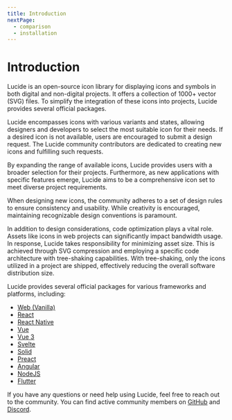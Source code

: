 ```yaml
---
title: Introduction
nextPage:
  - comparison
  - installation
---
```


# Introduction

Lucide is an open-source icon library for displaying icons and symbols in both digital and non-digital projects. It offers a collection of 1000+ vector (SVG) files. To simplify the integration of these icons into projects, Lucide provides several official packages.

Lucide encompasses icons with various variants and states, allowing designers and developers to select the most suitable icon for their needs. If a desired icon is not available, users are encouraged to submit a design request. The Lucide community contributors are dedicated to creating new icons and fulfilling such requests.

By expanding the range of available icons, Lucide provides users with a broader selection for their projects. Furthermore, as new applications with specific features emerge, Lucide aims to be a comprehensive icon set to meet diverse project requirements.

When designing new icons, the community adheres to a set of design rules to ensure consistency and usability. While creativity is encouraged, maintaining recognizable design conventions is paramount.

In addition to design considerations, code optimization plays a vital role. Assets like icons in web projects can significantly impact bandwidth usage. In response, Lucide takes responsibility for minimizing asset size. This is achieved through SVG compression and employing a specific code architecture with tree-shaking capabilities. With tree-shaking, only the icons utilized in a project are shipped, effectively reducing the overall software distribution size.

Lucide provides several official packages for various frameworks and platforms, including:
- [Web (Vanilla)](https://lucide.dev/docs/lucide)
- [React](https://lucide.dev/docs/lucide-react)
- [React Native](https://lucide.dev/docs/lucide-react-native)
- [Vue](https://lucide.dev/docs/lucide-vue)
- [Vue 3](https://lucide.dev/docs/lucide-vue-next)
- [Svelte](https://lucide.dev/docs/lucide-svelte)
- [Solid](https://lucide.dev/docs/lucide-solid)
- [Preact](https://lucide.dev/docs/lucide-preact)
- [Angular](https://lucide.dev/docs/lucide-angular)
- [NodeJS](https://lucide.dev/docs/lucide-static#nodejs)
- [Flutter](https://lucide.dev/docs/lucide-flutter)

If you have any questions or need help using Lucide, feel free to reach out to the community. You can find active community members on [GitHub](https://github.com/lucide-icons/lucide) and [Discord](https://discord.gg/EH6nSts).


